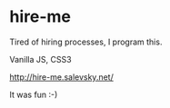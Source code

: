 ﻿# hire-me

Tired of hiring processes, I program this.

Vanilla JS, CSS3

http://hire-me.salevsky.net/

It was fun :-)
